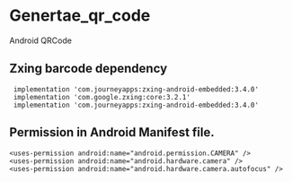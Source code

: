 # Genertae_qr_code
Android QRCode 

## Zxing barcode dependency
```
 implementation 'com.journeyapps:zxing-android-embedded:3.4.0'
 implementation 'com.google.zxing:core:3.2.1'
 implementation 'com.journeyapps:zxing-android-embedded:3.4.0'
 ```
 
 
 ## Permission in Android Manifest file.
 ```
<uses-permission android:name="android.permission.CAMERA" />
<uses-permission android:name="android.hardware.camera" />
<uses-permission android:name="android.hardware.camera.autofocus" />

